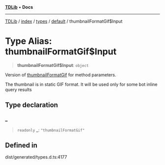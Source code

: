 [**TDLib**](../../../../../../README.md) • **Docs**

***

[TDLib](../../../../../../modules.md) / [index](../../../../../README.md) / [types](../../../README.md) / [default](../README.md) / thumbnailFormatGif$Input

# Type Alias: thumbnailFormatGif$Input

> **thumbnailFormatGif$Input**: `object`

Version of [thumbnailFormatGif](thumbnailFormatGif.md) for method parameters.

The thumbnail is in static GIF format. It will be used only for some bot inline query results

## Type declaration

### \_

> `readonly` **\_**: `"thumbnailFormatGif"`

## Defined in

dist/generated/types.d.ts:4177
